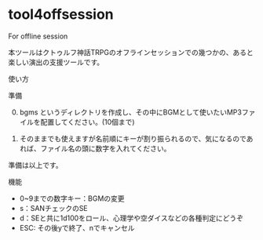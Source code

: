 # tool4offsession
For offline session

本ツールはクトゥルフ神話TRPGのオフラインセッションでの幾つかの、あると楽しい演出の支援ツールです。


使い方



準備

0. bgms というディレクトリを作成し、その中にBGMとして使いたいMP3ファイルを配置してください。(10個まで)

1. そのままでも使えますが名前順にキーが割り振られるので、気になるのであれば、ファイル名の頭に数字を入れてください。


準備は以上です。


機能

* 0~9までの数字キー：BGMの変更
* s：SANチェックのSE
* d：SEと共に1d100をロール、心理学や空ダイスなどの各種判定にどうぞ
* ESC: その後yで終了、nでキャンセル

